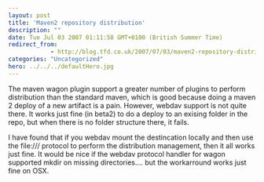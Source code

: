 ```yaml
---
layout: post
title: 'Maven2 repository distribution'
description: ""
date: Tue Jul 03 2007 01:11:58 GMT+0100 (British Summer Time)
redirect_from: 
            - http://blog.tfd.co.uk/2007/07/03/maven2-repository-distribution/
categories: "Uncategorized"
hero: ../../../defaultHero.jpg
---
```

The maven wagon plugin support a greater number of plugins to perform distribution than the standard maven, which is good because doing a maven 2 deploy of a new artifact is a pain. However, webdav support is not quite there. It works just fine (in beta2) to do a deploy to an exising folder in the repo, but when there is no folder structure there, it fails.

I have found that if you webdav mount the destincation locally and then use the file:/// protocol to perform the distribution management, then it all works just fine. It would be nice if the webdav protocol handler for wagon supported mkdir on missing directories.... but the workarround works just fine on OSX.
